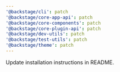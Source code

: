 ```yaml
---
'@backstage/cli': patch
'@backstage/core-app-api': patch
'@backstage/core-components': patch
'@backstage/core-plugin-api': patch
'@backstage/dev-utils': patch
'@backstage/test-utils': patch
'@backstage/theme': patch
---
```


Update installation instructions in README.
